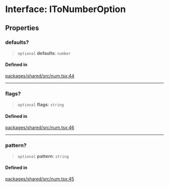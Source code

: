 # Interface: IToNumberOption

## Properties

### defaults?

> `optional` **defaults**: `number`

#### Defined in

[packages/shared/src/num.tsx:44](https://github.com/yimoka/frontend/blob/b3e03ee786f624575c621abcdf4ca6391a862316/packages/shared/src/num.tsx#L44)

***

### flags?

> `optional` **flags**: `string`

#### Defined in

[packages/shared/src/num.tsx:46](https://github.com/yimoka/frontend/blob/b3e03ee786f624575c621abcdf4ca6391a862316/packages/shared/src/num.tsx#L46)

***

### pattern?

> `optional` **pattern**: `string`

#### Defined in

[packages/shared/src/num.tsx:45](https://github.com/yimoka/frontend/blob/b3e03ee786f624575c621abcdf4ca6391a862316/packages/shared/src/num.tsx#L45)
